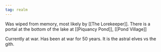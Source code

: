 ```yaml
---
tag: realm
---
```


Was wiped from memory, most likely by [[The Lorekeeper]].
There is a portal at the bottom of the lake at [[Piquancy Pond]], [[Pond Village]]

Currently at war. Has been at war for 50 years. It is the astral elves vs the gith. 


